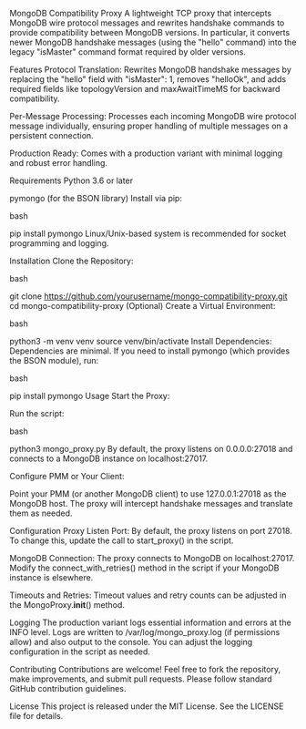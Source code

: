 MongoDB Compatibility Proxy
A lightweight TCP proxy that intercepts MongoDB wire protocol messages and rewrites handshake commands to provide compatibility between MongoDB versions. In particular, it converts newer MongoDB handshake messages (using the "hello" command) into the legacy "isMaster" command format required by older versions.

Features
Protocol Translation:
Rewrites MongoDB handshake messages by replacing the "hello" field with "isMaster": 1, removes "helloOk", and adds required fields like topologyVersion and maxAwaitTimeMS for backward compatibility.

Per-Message Processing:
Processes each incoming MongoDB wire protocol message individually, ensuring proper handling of multiple messages on a persistent connection.

Production Ready:
Comes with a production variant with minimal logging and robust error handling.

Requirements
Python 3.6 or later

pymongo (for the BSON library)
Install via pip:

bash

pip install pymongo
Linux/Unix-based system is recommended for socket programming and logging.

Installation
Clone the Repository:

bash

git clone https://github.com/yourusername/mongo-compatibility-proxy.git
cd mongo-compatibility-proxy
(Optional) Create a Virtual Environment:

bash

python3 -m venv venv
source venv/bin/activate
Install Dependencies: Dependencies are minimal. If you need to install pymongo (which provides the BSON module), run:

bash

pip install pymongo
Usage
Start the Proxy:

Run the script:

bash

python3 mongo_proxy.py
By default, the proxy listens on 0.0.0.0:27018 and connects to a MongoDB instance on localhost:27017.

Configure PMM or Your Client:

Point your PMM (or another MongoDB client) to use 127.0.0.1:27018 as the MongoDB host. The proxy will intercept handshake messages and translate them as needed.

Configuration
Proxy Listen Port:
By default, the proxy listens on port 27018. To change this, update the call to start_proxy() in the script.

MongoDB Connection:
The proxy connects to MongoDB on localhost:27017. Modify the connect_with_retries() method in the script if your MongoDB instance is elsewhere.

Timeouts and Retries:
Timeout values and retry counts can be adjusted in the MongoProxy.__init__() method.

Logging
The production variant logs essential information and errors at the INFO level. Logs are written to /var/log/mongo_proxy.log (if permissions allow) and also output to the console. You can adjust the logging configuration in the script as needed.

Contributing
Contributions are welcome! Feel free to fork the repository, make improvements, and submit pull requests. Please follow standard GitHub contribution guidelines.

License
This project is released under the MIT License. See the LICENSE file for details.

